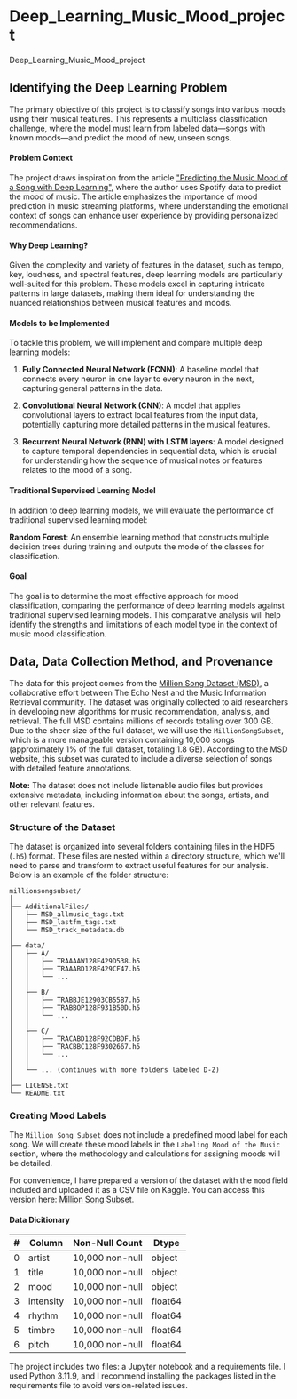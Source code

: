# Deep_Learning_Music_Mood_project
Deep_Learning_Music_Mood_project



## Identifying the Deep Learning Problem

The primary objective of this project is to classify songs into various moods using their musical features. This represents a multiclass classification challenge, where the model must learn from labeled data—songs with known moods—and predict the mood of new, unseen songs.

#### Problem Context

The project draws inspiration from the article ["Predicting the Music Mood of a Song with Deep Learning"](https://towardsdatascience.com/predicting-the-music-mood-of-a-song-with-deep-learning-c3ac2b45229e), where the author uses Spotify data to predict the mood of music. The article emphasizes the importance of mood prediction in music streaming platforms, where understanding the emotional context of songs can enhance user experience by providing personalized recommendations.

#### Why Deep Learning?

Given the complexity and variety of features in the dataset, such as tempo, key, loudness, and spectral features, deep learning models are particularly well-suited for this problem. These models excel in capturing intricate patterns in large datasets, making them ideal for understanding the nuanced relationships between musical features and moods.

#### Models to be Implemented

To tackle this problem, we will implement and compare multiple deep learning models:

1. **Fully Connected Neural Network (FCNN)**: A baseline model that connects every neuron in one layer to every neuron in the next, capturing general patterns in the data.
   
2. **Convolutional Neural Network (CNN)**: A model that applies convolutional layers to extract local features from the input data, potentially capturing more detailed patterns in the musical features.

3. **Recurrent Neural Network (RNN) with LSTM layers**: A model designed to capture temporal dependencies in sequential data, which is crucial for understanding how the sequence of musical notes or features relates to the mood of a song.

#### Traditional Supervised Learning Model

In addition to deep learning models, we will evaluate the performance of traditional supervised learning model:

 **Random Forest**: An ensemble learning method that constructs multiple decision trees during training and outputs the mode of the classes for classification.

#### Goal

The goal is to determine the most effective approach for mood classification, comparing the performance of deep learning models against traditional supervised learning models. This comparative analysis will help identify the strengths and limitations of each model type in the context of music mood classification.


## Data, Data Collection Method, and Provenance

The data for this project comes from the [Million Song Dataset (MSD)](http://millionsongdataset.com/pages/getting-dataset/), a collaborative effort between The Echo Nest and the Music Information Retrieval community. The dataset was originally collected to aid researchers in developing new algorithms for music recommendation, analysis, and retrieval. The full MSD contains millions of records totaling over 300 GB. Due to the sheer size of the full dataset, we will use the `MillionSongSubset`, which is a more manageable version containing 10,000 songs (approximately 1% of the full dataset, totaling 1.8 GB). According to the MSD website, this subset was curated to include a diverse selection of songs with detailed feature annotations.

**Note:** The dataset does not include listenable audio files but provides extensive metadata, including information about the songs, artists, and other relevant features.

### Structure of the Dataset

The dataset is organized into several folders containing files in the HDF5 (`.h5`) format. These files are nested within a directory structure, which we'll need to parse and transform to extract useful features for our analysis. Below is an example of the folder structure:

```
millionsongsubset/
│
├── AdditionalFiles/
│   ├── MSD_allmusic_tags.txt
│   ├── MSD_lastfm_tags.txt
│   └── MSD_track_metadata.db
│
├── data/
│   ├── A/
│   │   ├── TRAAAAW128F429D538.h5
│   │   ├── TRAAABD128F429CF47.h5
│   │   └── ...
│   │
│   ├── B/
│   │   ├── TRABBJE12903CB55B7.h5
│   │   ├── TRABBOP128F931B50D.h5
│   │   └── ...
│   │
│   ├── C/
│   │   ├── TRACABD128F92CDBDF.h5
│   │   ├── TRACBBC128F9302667.h5
│   │   └── ...
│   │
│   └── ... (continues with more folders labeled D-Z)
│
├── LICENSE.txt
└── README.txt
```

### Creating Mood Labels

The `Million Song Subset` does not include a predefined mood label for each song. We will create these mood labels in the `Labeling Mood of the Music` section, where the methodology and calculations for assigning moods will be detailed. 

For convenience, I have prepared a version of the dataset with the `mood` field included and uploaded it as a CSV file on Kaggle. You can access this version here: [Million Song Subset](https://www.kaggle.com/datasets/brittoh/million-song-subset).

#### Data Dicitionary
| #  | Column     | Non-Null Count | Dtype   |
|----|------------|----------------|---------|
| 0  | artist     | 10,000 non-null | object  |
| 1  | title      | 10,000 non-null | object  |
| 2  | mood  | 10,000 non-null | object|
| 3  | intensity  | 10,000 non-null | float64|
| 4  | rhythm     | 10,000 non-null | float64|
| 5  | timbre     | 10,000 non-null | float64|
| 6  | pitch      | 10,000 non-null | float64|


The project includes two files: a Jupyter notebook and a requirements file. I used Python 3.11.9, and I recommend installing the packages listed in the requirements file to avoid version-related issues.
